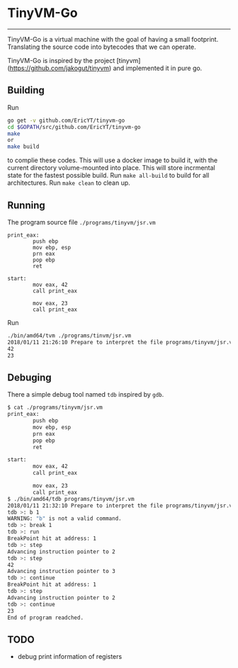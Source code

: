 # TinyVM-Go
---
TinyVM-Go is a virtual machine with the goal of having a small footprint.
Translating the source code into bytecodes that we can operate.

TinyVM-Go is inspired by the project [tinyvm] (https://github.com/jakogut/tinyvm) and implemented it in pure go.

## Building

Run
```bash
go get -v github.com/EricYT/tinyvm-go
cd $GOPATH/src/github.com/EricYT/tinyvm-go
make
or
make build
```
to complie these codes. This will use a docker image to build it, with
the current directory volume-mounted into place. This will store incrmental
state for the fastest possible build.
Run `make all-build` to build for all architectures.
Run `make clean` to clean up.

## Running
The program source file `./programs/tinyvm/jsr.vm`
```assembly
print_eax:
        push ebp
        mov ebp, esp
        prn eax
        pop ebp
        ret

start:
        mov eax, 42
        call print_eax

        mov eax, 23
        call print_eax
```
Run
```bash
./bin/amd64/tvm ./programs/tinvm/jsr.vm
2018/01/11 21:26:10 Prepare to interpret the file programs/tinyvm/jsr.vm
42
23
```
## Debuging
There a simple debug tool named `tdb` inspired by `gdb`.
```bash
$ cat ./programs/tinyvm/jsr.vm
print_eax:
        push ebp
        mov ebp, esp
        prn eax
        pop ebp
        ret

start:
        mov eax, 42
        call print_eax

        mov eax, 23
        call print_eax
$ ./bin/amd64/tdb programs/tinyvm/jsr.vm
2018/01/11 21:32:10 Prepare to interpret the file programs/tinyvm/jsr.vm
tdb >: b 1
WARNING: "b" is not a valid command.
tdb >: break 1
tdb >: run
BreakPoint hit at address: 1
tdb >: step
Advancing instruction pointer to 2
tdb >: step
42
Advancing instruction pointer to 3
tdb >: continue
BreakPoint hit at address: 1
tdb >: step
Advancing instruction pointer to 2
tdb >: continue
23
End of program readched.
```

## TODO
- debug print information of registers
